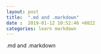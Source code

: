 ```yaml
---
layout: post
title:  ".md and .markdown"
date :  2019-01-12 10:52:46 +0822
categories: learn markdown
---
```

.md and .markdown
